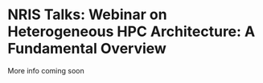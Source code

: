 # NRIS Talks: Webinar on Heterogeneous HPC Architecture: A Fundamental Overview

More info coming soon